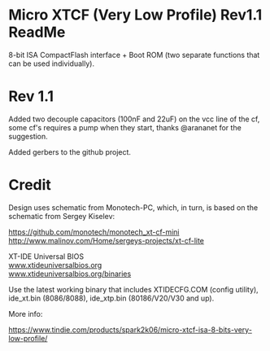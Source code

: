 # Micro XTCF (Very Low Profile) Rev1.1 ReadMe

8-bit ISA CompactFlash interface + Boot ROM (two separate functions that can be used individually).


# Rev 1.1

Added two decouple capacitors (100nF and 22uF) on the vcc line of the cf, some cf's requires a pump when they start, thanks @arananet for the suggestion.

Added gerbers to the github project.

# Credit

Design uses schematic from Monotech-PC, which, in turn, is based on the schematic from Sergey Kiselev:

https://github.com/monotech/monotech_xt-cf-mini
http://www.malinov.com/Home/sergeys-projects/xt-cf-lite

XT-IDE Universal BIOS\
www.xtideuniversalbios.org  
www.xtideuniversalbios.org/binaries  

Use the latest working binary that includes XTIDECFG.COM (config utility), ide_xt.bin (8086/8088), ide_xtp.bin (80186/V20/V30 and up).

More info:

https://www.tindie.com/products/spark2k06/micro-xtcf-isa-8-bits-very-low-profile/